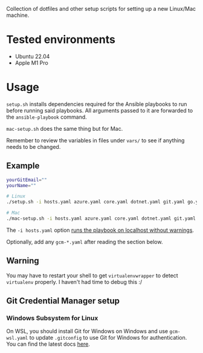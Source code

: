 Collection of dotfiles and other setup scripts for setting up a new Linux/Mac machine.

# Tested environments
- Ubuntu 22.04
- Apple M1 Pro

# Usage
`setup.sh` installs dependencies required for the Ansible playbooks to run before running said playbooks. All arguments passed to it are forwarded to the `ansible-playbook` command.

`mac-setup.sh` does the same thing but for Mac.

Remember to review the variables in files under `vars/` to see if anything needs to be changed.

## Example
```bash
yourGitEmail=""
yourName=""

# Linux
./setup.sh -i hosts.yaml azure.yaml core.yaml dotnet.yaml git.yaml go.yaml node.yaml python.yaml --extra-vars "git_email='${yourGitEmail}' git_name='${yourName}'" --ask-become-pass

# Mac
./mac-setup.sh -i hosts.yaml azure.yaml core.yaml dotnet.yaml git.yaml go.yaml node.yaml python.yaml --extra-vars "git_email='${yourGitEmail}' git_name='${yourName}'" --ask-become-pass
```
The `-i hosts.yaml` option [runs the playbook on localhost without warnings](https://github.com/ansible/ansible/issues/33132#issuecomment-363908285).

Optionally, add any `gcm-*.yaml` after reading the section below.

## Warning
You may have to restart your shell to get `virtualenvwrapper` to detect `virtualenv` properly. I haven't had time to debug this :/

## Git Credential Manager setup

### Windows Subsystem for Linux
On WSL, you should install Git for Windows on Windows and use `gcm-wsl.yaml` to update `.gitconfig` to use Git for Windows for authentication. You can find the latest docs [here](https://github.com/GitCredentialManager/git-credential-manager/blob/main/docs/wsl.md#windows-subsystem-for-linux-wsl).
